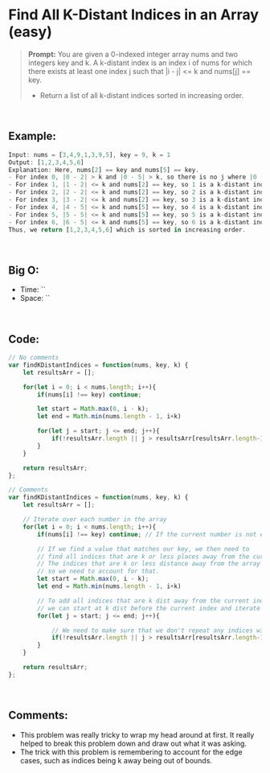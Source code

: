 # Find All K-Distant Indices in an Array (easy)

> **Prompt:** You are given a 0-indexed integer array nums and two integers key and k. A k-distant index is an index i of nums for which there exists at least one index j such that |i - j| <= k and nums[j] == key.
> - Return a list of all k-distant indices sorted in increasing order.

<br>

## **Example:**

```js
Input: nums = [3,4,9,1,3,9,5], key = 9, k = 1
Output: [1,2,3,4,5,6]
Explanation: Here, nums[2] == key and nums[5] == key.
- For index 0, |0 - 2| > k and |0 - 5| > k, so there is no j where |0 - j| <= k and nums[j] == key. Thus, 0 is not a k-distant index.
- For index 1, |1 - 2| <= k and nums[2] == key, so 1 is a k-distant index.
- For index 2, |2 - 2| <= k and nums[2] == key, so 2 is a k-distant index.
- For index 3, |3 - 2| <= k and nums[2] == key, so 3 is a k-distant index.
- For index 4, |4 - 5| <= k and nums[5] == key, so 4 is a k-distant index.
- For index 5, |5 - 5| <= k and nums[5] == key, so 5 is a k-distant index.
- For index 6, |6 - 5| <= k and nums[5] == key, so 6 is a k-distant index.
Thus, we return [1,2,3,4,5,6] which is sorted in increasing order. 

```

<br>

## **Big O:**
  - Time: ``
  - Space: ``

<br>

## **Code:**

```js
// No comments
var findKDistantIndices = function(nums, key, k) {
    let resultsArr = [];

    for(let i = 0; i < nums.length; i++){
        if(nums[i] !== key) continue;

        let start = Math.max(0, i - k);
        let end = Math.min(nums.length - 1, i+k)

        for(let j = start; j <= end; j++){
            if(!resultsArr.length || j > resultsArr[resultsArr.length-1]) resultsArr.push(j);
        }
    }

    return resultsArr;
};

// Comments
var findKDistantIndices = function(nums, key, k) {
    let resultsArr = [];

    // Iterate over each number in the array
    for(let i = 0; i < nums.length; i++){
        if(nums[i] !== key) continue; // If the current number is not equal to the key do nothing

        // If we find a value that matches our key, we then need to 
        // find all indices that are k or less places away from the current index.
        // The indices that are k or less distance away from the array may be out of the bounds of our array,
        // so we need to account for that.
        let start = Math.max(0, i - k);
        let end = Math.min(nums.length - 1, i+k)

        // To add all indices that are k dist away from the current index
        // we can start at k dist before the current index and iterate until k after.
        for(let j = start; j <= end; j++){

            // We need to make sure that we don't repeat any indices within our results array.
            if(!resultsArr.length || j > resultsArr[resultsArr.length-1]) resultsArr.push(j);
        }
    }

    return resultsArr;
};
```
<br>

## **Comments:**
  - This problem was really tricky to wrap my head around at first. It really helped to break this problem down and draw out what it was asking.
  - The trick with this problem is remembering to account for the edge cases, such as indices being k away being out of bounds.


